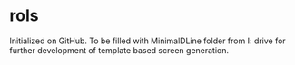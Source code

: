 rols
====

Initialized on GitHub. To be filled with MinimalDLine folder from I: drive for further development of template based screen generation.
